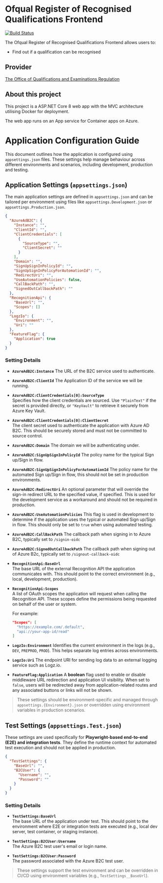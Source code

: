 # Ofqual Register of Recognised Qualifications Frontend

[![Build Status](https://dev.azure.com/ofqual/Ofqual%20IM/_apis/build/status%2Fofqual-recognition-frontend?branchName=main)](https://dev.azure.com/ofqual/Ofqual%20IM/_build/latest?definitionId=393&branchName=main)

The Ofqual Register of Recognised Qualifications Frontend allows users to:

- Find out if a qualification can be recognised

## Provider

[The Office of Qualifications and Examinations Regulation](https://www.gov.uk/government/organisations/ofqual)

## About this project

This project is a ASP.NET Core 8 web app with the MVC architecture utilising Docker for deployment.

The web app runs on an App service for Container apps on Azure.

# Application Configuration Guide

This document outlines how the application is configured using `appsettings.json` files. These settings help manage behaviour across different environments and scenarios, including development, production and testing.

## Application Settings (`appsettings.json`)

The main application settings are defined in `appsettings.json` and can be tailored per environment using files like `appsettings.Development.json` or `appsettings.Production.json`.

```json
{
  "AzureAdB2C": {
    "Instance": "",
    "ClientId": "",
    "ClientCredentials": [
      {
        "SourceType": "",
        "ClientSecret": ""
      }
    ],
    "Domain": "",
    "SignUpSignInPolicyId": "",
    "SignUpSignInPolicyForAutomationId": "",
    "RedirectUri": "",
    "UseAutomationPolicies": false,
    "CallBackPath": "",
    "SignedOutCallbackPath": ""
  },
  "RecognitionApi": {
    "BaseUrl": "",
    "Scopes": []
  },
  "LogzIo": {
    "Environment": "",
    "Uri": ""
  },
  "FeatureFlag": {
    "Application": true
  }
}
```

### Setting Details

- **`AzureAdB2C:Instance`**
  The URL of the B2C service used to authenticate.

- **`AzureAdB2C:ClientId`**
  The Application ID of the service we will be running.

- **`AzureAdB2C:ClientCredentials[0]:SourceType`**  
  Specifies how the client credentials are sourced. Use `"PlainText"` if the secret is provided directly, or `"KeyVault"` to retrieve it securely from Azure Key Vault.

- **`AzureAdB2C:ClientCredentials[0]:ClientSecret`**  
  The client secret used to authenticate the application with Azure AD B2C. This should be securely stored and must not be committed to source control.

- **`AzureAdB2C:Domain`**
  The domain we will be authenticating under.

- **`AzureAdB2C:SignUpSignInPolicyId`**
  The policy name for the typical Sign up/Sign in flow.

- **`AzureAdB2C:SignUpSignInPolicyForAutomationId`**
  The policy name for the automated Sign up/Sign in flow, this should not be set in production environments.

- **`AzureAdB2C:RedirectUri`**
  An optional parameter that will override the sign-in redirect URL to the specified value, if specified.
  This is used for the development service as a workaround and should not be required in production.

- **`AzureAdB2C:UseAutomationPolicies`**
  This flag is used in development to determine if the application uses the typical or automated Sign up/Sign in flow.
  This should only be set to `true` when using automated testing.

- **`AzureAdB2C:CallBackPath`**
  The callback path when signing in to Azure B2C, typically set to `/signin-oidc`

- **`AzureAdB2C:SignedOutCallbackPath`**
  The callback path when signing out of Azure B2c, typically set to `/signout-callback-oidc`

- **`RecognitionApi:BaseUrl`**  
  The base URL of the external Recognition API the application communicates with. This should point to the correct environment (e.g., local, development, production).

- **`RecognitionApi:Scopes`**  
  A list of OAuth scopes the application will request when calling the Recognition API. These scopes define the permissions being requested on behalf of the user or system.

  For example:

  ```json
  "Scopes": [
    "https://example.com/.default",
    "api://your-app-id/read"
  ]
  ```

- **`LogzIo:Environment`**
  Identifies the current environment in the logs (e.g., `DEV`, `PREPROD`, `PROD`). This helps separate log entries across environments.

- **`LogzIo:Uri`**
  The endpoint URI for sending log data to an external logging service such as Logz.io.

- **`FeatureFlag:Application`**
  A **boolean** flag used to enable or disable middleware URL redirection and application UI visibility.
  When set to `false`, users will be redirected away from application-related routes and any associated buttons or links will not be shown.

> These settings should be environment-specific and managed through `appsettings.{Environment}.json` or overridden using environment variables in production scenarios.

## Test Settings (`appsettings.Test.json`)

These settings are used specifically for **Playwright-based end-to-end (E2E) and integration tests**. They define the runtime context for automated test execution and should not be applied in production.

```json
{
  "TestSettings": {
    "BaseUrl": "",
    "B2CUser": {
      "Username": "",
      "Password": ""
    }
  }
}
```

### Setting Details

- **`TestSettings:BaseUrl`**  
  The base URL of the application under test. This should point to the environment where E2E or integration tests are executed (e.g., local dev server, test container, or staging instance).
- **`TestSettings:B2CUser:Username`**  
  The Azure B2C test user's email or login name.

- **`TestSettings:B2CUser:Password`**  
  The password associated with the Azure B2C test user.

> These settings support the test environment and can be overridden in CI/CD using environment variables (e.g., `TestSettings__BaseUrl`).
